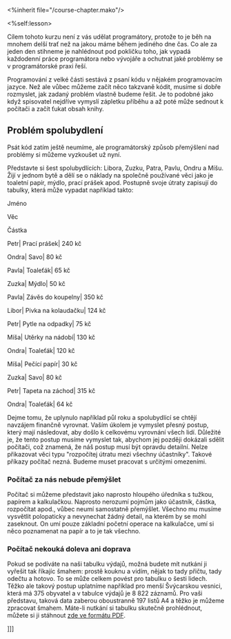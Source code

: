 <%inherit file="/course-chapter.mako"/>

<%self:lesson>

Cílem tohoto kurzu není z vás udělat programátory, protože to je běh na mnohem
delší trať než na jakou máme během jediného dne čas. Co ale za jeden den
stihneme je nahlédnout pod pokličku toho, jak vypadá každodenní práce
programátora nebo vývojáře a ochutnat jaké problémy se v programátorské praxi
řeší.

Programování z velké části sestává z psaní kódu v nějakém programovacím
jazyce. Než ale vůbec můžeme začít něco takzvaně kódit, musíme si dobře
rozmyslet, jak zadaný problém vlastně budeme řešit. Je to podobné jako když
spisovatel nejdříve vymyslí zápletku příběhu a až poté může sednout k počítači
a začít ťukat obsah knihy.

## Problém spolubydlení

Psát kód zatím ještě neumíme, ale programátorský způsob přemýšlení nad
problémy si můžeme vyzkoušet už nyní.

Představte si šest spolubydlících: Libora, Zuzku, Patra, Pavlu, Ondru a Míšu.
Žijí v jednom bytě a dělí se o náklady na společně používané věci jako je
toaletní papír, mýdlo, prací prášek apod. Postupně svoje útraty zapisují do
tabulky, která může vypadat například takto:

Jméno

Věc

Částka

Petr| Prací prášek| 240 kč

Ondra| Savo| 80 kč

Pavla| Toaleťák| 65 kč

Zuzka| Mýdlo| 50 kč

Pavla| Závěs do koupelny| 350 kč

Libor| Pivka na kolaudačku| 124 kč

Petr| Pytle na odpadky| 75 kč

Míša| Utěrky na nádobí| 130 kč

Ondra| Toaleťák| 120 kč

Míša| Pečící papír| 30 kč

Zuzka| Savo| 80 kč

Petr| Tapeta na záchod| 315 kč

Ondra| Toaleťák| 64 kč

Dejme tomu, že uplynulo například půl roku a spolubydlící se chtějí navzájem
finančně vyrovnat. Vaším úkolem je vymyslet přesný postup, který mají
následovat, aby došlo k celkovému vyrovnání všech lidí. Důležité je, že tento
postup musíme vymyslet tak, abychom jej později dokázali sdělit počítači, což
znamená, že náš postup musí být opravdu detailní. Nelze přikazovat věci typu
"rozpočítej útratu mezi všechny účastníky". Takové příkazy počítač nezná.
Budeme muset pracovat s určitými omezeními.

### Počítač za nás nebude přemýšlet

Počítač si můžeme představit jako naprosto hloupého úředníka s tužkou, papírem
a kalkulačkou. Naprosto nerozumí pojmům jako účastník, částka, rozpočítat
apod., vůbec neumí samostatně přemýšlet. Všechno mu musíme vysvětlit
polopaticky a nevynechat žádný detail, na kterém by se mohl zaseknout. On umí
pouze základní početní operace na kalkulačce, umí si něco poznamenat na papír
a to je tak všechno.

### Počítač nekouká doleva ani doprava

Pokud se podíváte na naši tabulku výdajů, možná budete mít nutkání ji vyřešit
tak říkajíc šmahem: prostě kouknu a vidím, nějak to tady přičtu, tady odečtu a
hotovo. To se může celkem povést pro tabulku o šesti lidech. Těžko ale takový
postup uplatníme například pro menší Švýcarskou vesnici, která má 375 obyvatel
a v tabulce výdajů je 8 822 záznamů. Pro vaši představu, taková data zaberou
oboustranně 197 listů A4 a těžko je můžeme zpracovat šmahem. Máte-li nutkání
si tabulku skutečně prohlédnout, můžete si ji stáhnout [zde ve formátu
PDF](/download/intro-to-progr/tabulka.pdf).

]]]


